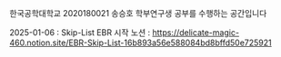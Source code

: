 한국공학대학교 2020180021 송승호
학부연구생 공부를 수행하는 공간입니다

2025-01-06 : Skip-List EBR 시작
노션 : https://delicate-magic-460.notion.site/EBR-Skip-List-16b893a56e588084bd8bffd50e725921
